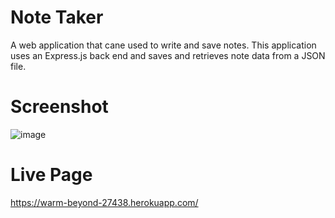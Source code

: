 # Note Taker
A web application that cane used to write and save notes. This application uses an Express.js back end and saves and retrieves note data from a JSON file.

# Screenshot
![image](https://user-images.githubusercontent.com/22924230/169712000-06408b9e-b384-4f05-89f9-210460e487a9.png)


# Live Page
https://warm-beyond-27438.herokuapp.com/

